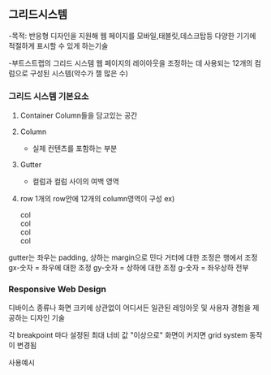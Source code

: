 ## 그리드시스템

-목적: 반응형 디자인을 지원해 웹 페이지를 모바일,태블릿,데스크탑등 다양한 기기에 적절하게 표시할 수 있게 하는기술

-부트스트랩의 그리드 시스템
    웹 페이지의 레이아웃을 조정하는 데 사용되는
    12개의 컴럼으로 구성된 시스템(약수가 젤 많은 수)

### 그리드 시스템 기본요소

1. Container
    Column들을 담고있는 공간

2. Column
    - 실제 컨텐츠를 포함하는 부분

3. Gutter
    - 컬럼과 컬럼 사이의 여백 영역

4. row 
    1개의 row안에 12개의 column영역이 구성
    ex)
    <div class="container">
    <div class="row">
      <div class="col-3">
        <div class="box">col</div>
      </div>
      <div class="col-3">
        <div class="box">col</div>
      </div>
      <div class="col-3">
        <div class="box">col</div>
      </div>
      <div class="col-3">
        <div class="box">col</div>
      </div>
    </div>
  </div>

  gutter는 좌우는 padding, 상하는 margin으로 민다
    거터에 대한 조정은 행에서 조정
    gx-숫자 = 좌우에 대한 조정
    gy-숫자 = 상하에 대한 조정
    g-숫자 = 좌우상하 전부

### Responsive Web Design
디바이스 종류나 화면 크키에 상관없이 어디서든 일관된 레잉아웃 및 사용자 경험을 제공하는 디자인 기술

각 breakpoint 마다 설정된 최대 너비 값 "이상으로"
화면이 커지면 grid system 동작이 변경됨

사용예시
<div class="col-사이즈-숫자">


